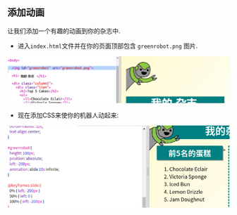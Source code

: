 ## 添加动画

让我们添加一个有趣的动画到你的杂志中.

+ 进入`index.html`文件并在你的页面顶部包含 `greenrobot.png` 图片.

![截图](images/magazine-animation-image.png)

+ 现在添加CSS来使你的机器人动起来:

![截屏](images/magazine-animation-css.png)
